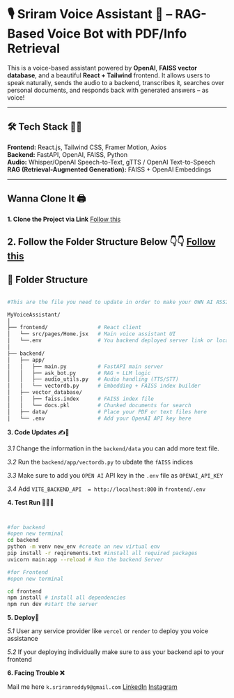 # 🎙️ Sriram Voice Assistant 🤖 – RAG-Based Voice Bot with PDF/Info Retrieval

This is a voice-based assistant powered by **OpenAI**, **FAISS vector database**, and a beautiful **React + Tailwind** frontend. It allows users to speak naturally, sends the audio to a backend, transcribes it, searches over personal documents, and responds back with generated answers – as voice!

---

## 🛠 Tech Stack 👨‍💻

**Frontend:** React.js, Tailwind CSS, Framer Motion, Axios  
**Backend:** FastAPI, OpenAI, FAISS, Python  
**Audio:** Whisper/OpenAI Speech-to-Text, gTTS / OpenAI Text-to-Speech  
**RAG (Retrieval-Augmented Generation):** FAISS + OpenAI Embeddings

---

## Wanna Clone It 🖨️

**1. Clone the Project via Link**
[Follow this](https://github.com/ksriramreddy/MyVoiceAssitance.git)

**2. Follow the Folder Structure Below 👇👇**
[Follow this](https://github.com/ksriramreddy/MyVoiceAssitance.git)
---

## 📂 Folder Structure

```bash

#This are the file you need to update in order to make your OWN AI ASSISTANT

MyVoiceAssistant/
│
├── frontend/                # React client
│   └── src/pages/Home.jsx   # Main voice assistant UI
│   └──.env                  # You backend deployed server link or localhost:8000/
│
├── backend/
│   ├── app/
│   │   ├── main.py          # FastAPI main server
│   │   ├── ask_bot.py       # RAG + LLM logic
│   │   ├── audio_utils.py   # Audio handling (TTS/STT)
│   │   └── vectordb.py      # Embedding + FAISS index builder
│   ├── vector_database/
│   │   ├── faiss.index      # FAISS index file
│   │   └── docs.pkl         # Chunked documents for search
│   ├── data/                # Place your PDF or text files here
│   └── .env                 # Add your OpenAI API key here
```

**3. Code Updates ✍️📝**

*3.1* Change the information in the `backend/data` you can add more text file.

*3.2* Run the `backend/app/vectordb.py` to ubdate the `fAISS` indices

*3.3* Make sure to add you `OPEN AI` API key in the `.env` file as `OPENAI_API_KEY`

*3.4* Add `VITE_BACKEND_API  = http://localhost:800` in `frontend/.env`

**4. Test Run 🧑‍🔬🧪**

``` bash


#for backend 
#open new terminal
cd backend
python -m venv new_env #create an new virtual env
pip install -r reqirements.txt #install all required packages
uvicorn main:app --reload # Run the backend Server

#for Frontend
#open new terminal

cd frontend
npm install # install all dependencies
npm run dev #start the server

```

**5. Deploy🚀**

*5.1* User any service provider like `vercel` or `render` to deploy you voice assistance

*5.2* If your deploying individually make sure to ass your backend api to your frontend

**6. Facing Trouble ❌**

Mail me here `k.sriramreddy9@gmail.com`
[LinkedIn](https://www.linkedin.com/in/sriram-reddy-34905a212/)
[Instagram](https://www.instagram.com/kothireddysriram/)